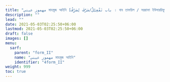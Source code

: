 ```yaml
---
title: "مهموز عيني মাহমুজ আইনি [باب تَفْعِيْلٌ/صَرَّفَ يُصَرِّفُ । বাব তাফয়িল / সররাফা ইউসাররিফু । ফর্ম II]"
description: ""
lead: ""
date: 2021-05-03T02:25:50+06:00
lastmod: 2021-05-03T02:25:50+06:00
draft: false
images: []
menu: 
  sarf:
    parent: "form_II"
    name: "مهموز عيني মাহমুজ আইনি"
    identifier: "4form_II"
weight: 999
toc: true
---
```



